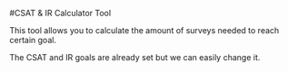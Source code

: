 #CSAT & IR Calculator Tool

This tool allows you to calculate the amount of surveys needed to reach certain goal.

The CSAT and IR goals are already set but we can easily change it.

